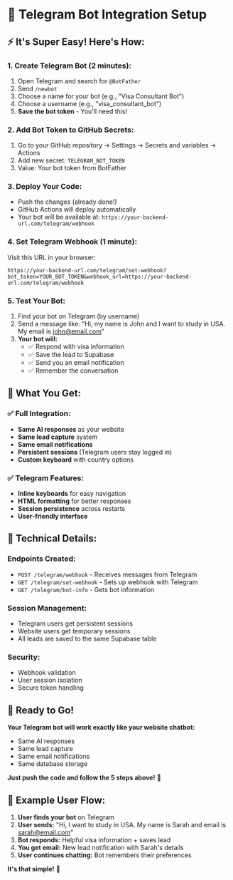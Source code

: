 # 🚀 Telegram Bot Integration Setup

## ⚡ **It's Super Easy! Here's How:**

### **1. Create Telegram Bot (2 minutes):**
1. Open Telegram and search for `@BotFather`
2. Send `/newbot`
3. Choose a name for your bot (e.g., "Visa Consultant Bot")
4. Choose a username (e.g., "visa_consultant_bot")
5. **Save the bot token** - You'll need this!

### **2. Add Bot Token to GitHub Secrets:**
1. Go to your GitHub repository → Settings → Secrets and variables → Actions
2. Add new secret: `TELEGRAM_BOT_TOKEN`
3. Value: Your bot token from BotFather

### **3. Deploy Your Code:**
- Push the changes (already done!)
- GitHub Actions will deploy automatically
- Your bot will be available at: `https://your-backend-url.com/telegram/webhook`

### **4. Set Telegram Webhook (1 minute):**
Visit this URL in your browser:
```
https://your-backend-url.com/telegram/set-webhook?bot_token=YOUR_BOT_TOKEN&webhook_url=https://your-backend-url.com/telegram/webhook
```

### **5. Test Your Bot:**
1. Find your bot on Telegram (by username)
2. Send a message like: "Hi, my name is John and I want to study in USA. My email is john@email.com"
3. **Your bot will:**
   - ✅ Respond with visa information
   - ✅ Save the lead to Supabase
   - ✅ Send you an email notification
   - ✅ Remember the conversation

## 🎯 **What You Get:**

### **✅ Full Integration:**
- **Same AI responses** as your website
- **Same lead capture** system
- **Same email notifications**
- **Persistent sessions** (Telegram users stay logged in)
- **Custom keyboard** with country options

### **✅ Telegram Features:**
- **Inline keyboards** for easy navigation
- **HTML formatting** for better responses
- **Session persistence** across restarts
- **User-friendly interface**

## 🔧 **Technical Details:**

### **Endpoints Created:**
- `POST /telegram/webhook` - Receives messages from Telegram
- `GET /telegram/set-webhook` - Sets up webhook with Telegram
- `GET /telegram/bot-info` - Gets bot information

### **Session Management:**
- Telegram users get persistent sessions
- Website users get temporary sessions
- All leads are saved to the same Supabase table

### **Security:**
- Webhook validation
- User session isolation
- Secure token handling

## 🚀 **Ready to Go!**

**Your Telegram bot will work exactly like your website chatbot:**
- Same AI responses
- Same lead capture
- Same email notifications
- Same database storage

**Just push the code and follow the 5 steps above!** 🎉

## 📱 **Example User Flow:**

1. **User finds your bot** on Telegram
2. **User sends:** "Hi, I want to study in USA. My name is Sarah and email is sarah@email.com"
3. **Bot responds:** Helpful visa information + saves lead
4. **You get email:** New lead notification with Sarah's details
5. **User continues chatting:** Bot remembers their preferences

**It's that simple!** 🎯
